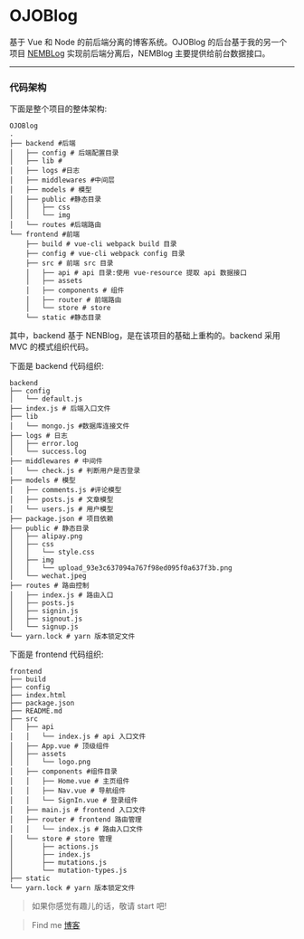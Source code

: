# OJOBlog

基于 Vue 和 Node 的前后端分离的博客系统。OJOBlog 的后台基于我的另一个项目 [NEMBLog](https://github.com/onejustone/NEMBlog) 实现前后端分离后，NEMBlog 主要提供给前台数据接口。

---
### 代码架构

下面是整个项目的整体架构:


```
OJOBlog
.
├── backend #后端
│   ├── config # 后端配置目录
│   ├── lib #
│   ├── logs #日志
│   ├── middlewares #中间层
│   ├── models # 模型
│   ├── public #静态目录
│   │   ├── css
│   │   └── img
│   └── routes #后端路由
└── frontend #前端
    ├── build # vue-cli webpack build 目录
    ├── config # vue-cli webpack config 目录
    ├── src # 前端 src 目录
    │   ├── api # api 目录:使用 vue-resource 提取 api 数据接口
    │   ├── assets 
    │   ├── components # 组件
    │   ├── router # 前端路由
    │   └── store # store
    └── static #静态目录
```

其中，backend 基于 NENBlog，是在该项目的基础上重构的。backend 采用 MVC 的模式组织代码。

下面是 backend 代码组织:

``` 
backend
├── config
│   └── default.js
├── index.js # 后端入口文件
├── lib
│   └── mongo.js #数据库连接文件
├── logs # 日志
│   ├── error.log
│   └── success.log
├── middlewares # 中间件
│   └── check.js # 判断用户是否登录
├── models # 模型
│   ├── comments.js #评论模型
│   ├── posts.js # 文章模型
│   └── users.js # 用户模型
├── package.json # 项目依赖
├── public # 静态目录
│   ├── alipay.png
│   ├── css
│   │   └── style.css
│   ├── img
│   │   └── upload_93e3c637094a767f98ed095f0a637f3b.png
│   └── wechat.jpeg
├── routes # 路由控制
│   ├── index.js # 路由入口
│   ├── posts.js
│   ├── signin.js
│   ├── signout.js
│   └── signup.js
└── yarn.lock # yarn 版本锁定文件
```

下面是 frontend 代码组织:

``` 
frontend
├── build
├── config
├── index.html
├── package.json
├── README.md
├── src
│   ├── api
│   │   └── index.js # api 入口文件
│   ├── App.vue # 顶级组件
│   ├── assets 
│   │   └── logo.png
│   ├── components #组件目录
│   │   ├── Home.vue # 主页组件
│   │   ├── Nav.vue # 导航组件
│   │   └── SignIn.vue # 登录组件
│   ├── main.js # frontend 入口文件
│   ├── router # frontend 路由管理
│   │   └── index.js # 路由入口文件
│   └── store # store 管理
│       ├── actions.js 
│       ├── index.js
│       ├── mutations.js
│       └── mutation-types.js
├── static
└── yarn.lock # yarn 版本锁定文件
```


> 如果你感觉有趣儿的话，敬请 start 吧!

> Find me [博客](https://onejustone.github.io)
